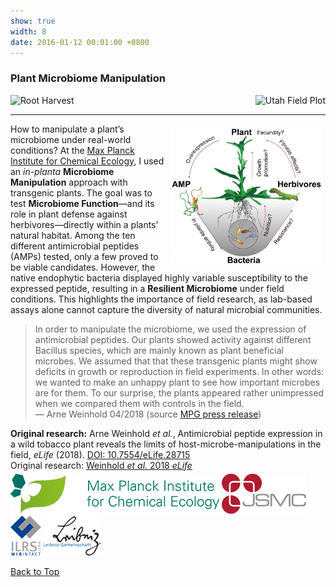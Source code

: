 ```yaml
---
show: true
width: 8
date: 2016-01-12 00:01:00 +0800
---
```

<div class="p-4">
     <h3 id="Resilient-Microbiome">Plant Microbiome Manipulation</h3>
      <div style="display: flex; flex-wrap: wrap; justify-content: space-between; gap: 1px;">
       <img data-src="{{ 'assets/images/photos/root_harvest_AWm.jpg' | relative_url }}" alt="Root Harvest" class="lazy rounded frame-img" 
            src="{{ '/assets/images/empty_300x200.png' | relative_url }}" data-toggle="tooltip" data-placement="top" title="Root Harvest">
      <img data-src="{{ 'assets/images/photos/Utah_fieldm.jpg' | relative_url }}" alt="Utah Field Plot" class="lazy rounded frame-img" 
            src="{{ '/assets/images/empty_300x200.png' | relative_url }}" data-toggle="tooltip" data-placement="top" title="Utah Field Plot">
               </div>
 <hr />
 <img src="assets/images/photos/Nicotiana_AMP.jpg" 
         alt="In planta Microbiome Manipulation" 
         class="lazy rounded" 
         style="float: right; width: 48%; height: auto; margin: 5px;"
         data-toggle="tooltip" data-placement="top" title="In planta Microbiome Manipulation">   
<p>
How to manipulate a plant’s microbiome under real-world conditions? At the <a href=" https://www.ice.mpg.de/" target="_blank">Max Planck Institute for Chemical Ecology</a>, I used an <i>in-planta</i> <b>Microbiome Manipulation</b> approach with transgenic plants. The goal was to test <b>Microbiome Function</b>—and its role in plant defense against herbivores—directly within a plants’ natural habitat. 
     Among the ten different antimicrobial peptides (AMPs) tested, only a few proved to be viable candidates. However, the native endophytic bacteria displayed highly variable susceptibility to the expressed peptide, resulting in a <strong>Resilient Microbiome</strong> under field conditions. This highlights the importance of field research, as lab-based assays alone cannot capture the diversity of natural microbial communities.
</p>
<blockquote>In order to manipulate the microbiome, we used the expression of antimicrobial peptides. Our plants showed activity against different Bacillus species, which are mainly known as plant beneficial microbes. We assumed that that these transgenic plants might show deficits in growth or reproduction in field experiments. In other words: we wanted to make an unhappy plant to see how important microbes are for them. To our surprise, the plants appeared rather unimpressed when we compared them with controls in the field. 
     <footer class="fs-7">— Arne Weinhold 04/2018 (source <a href=" https://phys.org/news/2018-04-microbiome-native-resilient.html" class="external" target="_blank" rel="noopener noreferrer">MPG press release</a>)
     </footer>
       </blockquote>
 <div class="card bg-light mb-3">
 <div class="card-header">
<strong>Original research:</strong> 
Arne Weinhold <i>et al.</i>, Antimicrobial peptide expression in a wild tobacco plant reveals the limits of host-microbe-manipulations in the field, <i>eLife</i> (2018). <a href="https://doi.org/10.7554/eLife.28715" class="external" target="_blank" rel="noopener noreferrer">DOI: 10.7554/eLife.28715</a> <br> 
  <div style="display: flex; flex-direction: column; gap: 5px;">
  <div style="display: flex; gap: 10px; align-items: center;">
        <span class="__dimensions_badge_embed__" 
              data-doi="10.7554/eLife.28715" 
              data-style="small_rectangle">
        </span>
        <div class='altmetric-embed' 
             data-badge-popover='bottom' 
             data-doi='10.7554/eLife.28715'>
        </div>
        <a href="https://plu.mx/plum/a/?doi=10.7554/eLife.28715" 
           class="plumx-plum-print-popup" 
           data-popup="bottom" 
           data-theme="liberty" 
           data-badge="false" 
           data-size="small">
        </a>
    </div>
</div>
  </div> </div>
     <div style="display: flex; flex-direction: column; align-items: start; gap: 5px;">
    <span>
        Original research: 
        <a href=" https://elifesciences.org/articles/28715" class="external" target="_blank" rel="noopener noreferrer">
            Weinhold <i>et al.</i> 2018 <i>eLife</i>
        </a>
    </span>
    <div style="display: flex; gap: 10px; align-items: center;">
        <span class="__dimensions_badge_embed__" 
              data-doi="10.7554/eLife.28715" 
              data-style="small_rectangle">
        </span>
        <div class='altmetric-embed' 
             data-badge-popover='bottom' 
             data-doi='10.7554/eLife.28715'>
        </div>
        <a href="https://plu.mx/plum/a/?doi=10.7554/eLife.28715" 
           class="plumx-plum-print-popup" 
           data-popup="bottom" 
           data-theme="liberty" 
           data-badge="false" 
           data-size="small">
        </a>
    </div>
</div>
 <img src="/assets/logo/logo64_ICE.png" alt="ICE Logo" class="rounded-sm img-fluid logo-img">
     <img src="/assets/logo/logo64_JSMC.png" alt="JSMC Logo" class="rounded-sm img-fluid logo-img"> 
     <img src="/assets/logo/logo64_ILRSMIB.png" alt="ILRS Logo" class="rounded-sm img-fluid logo-img">
    <img src="/assets/logo/logo64_Leip.png" alt="Leibniz Logo" class="rounded-sm img-fluid logo-img">
      <p><a href="#top">Back to Top <i class="fas fa-angle-double-up"></i></a></p>
</div>
